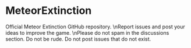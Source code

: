 # MeteorExtinction
Official Meteor Extinction GitHub repository. \nReport issues and post your ideas to improve the game. \nPlease do not spam in the discussions section. Do not be rude. Do not post issues that do not exist.
